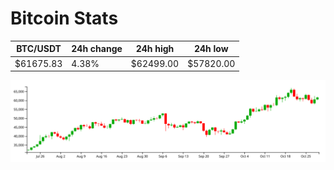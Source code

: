 # Bitcoin Stats

BTC/USDT|24h change|24h high|24h low|
|---|---|---|---|
|$61675.83|4.38%|$62499.00|$57820.00|

<img src="./chart.svg">
